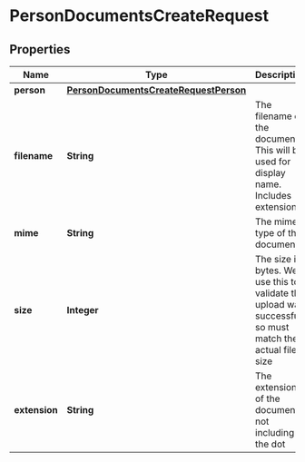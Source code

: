 

# PersonDocumentsCreateRequest


## Properties

| Name | Type | Description | Notes |
|------------ | ------------- | ------------- | -------------|
|**person** | [**PersonDocumentsCreateRequestPerson**](PersonDocumentsCreateRequestPerson.md) |  |  |
|**filename** | **String** | The filename of the document. This will be used for display name. Includes extension. |  |
|**mime** | **String** | The mime type of the document |  |
|**size** | **Integer** | The size in bytes. We use this to validate the upload was successful so must match the actual file size |  |
|**extension** | **String** | The extension of the document, not including the dot |  |



